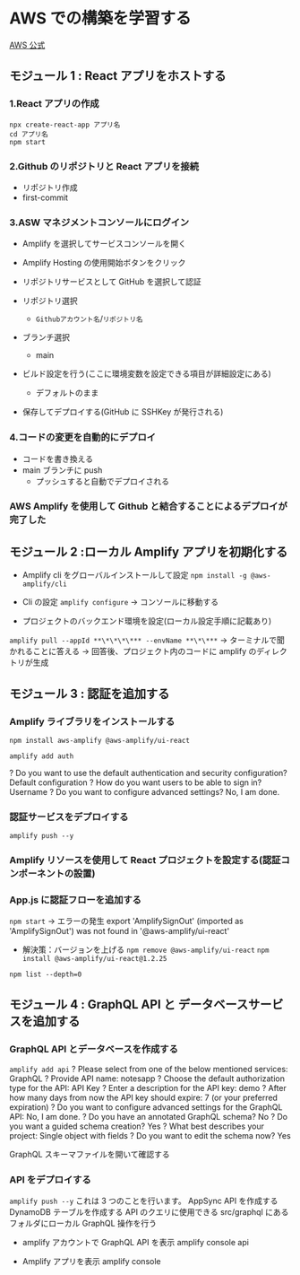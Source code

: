 # AWS での構築を学習する

[AWS 公式](https://aws.amazon.com/jp/getting-started/hands-on/build-react-app-amplify-graphql/module-one/?e=gs2020&p=build-a-react-app-intro)

## モジュール 1 : React アプリをホストする

### 1.React アプリの作成

```
npx create-react-app アプリ名
cd アプリ名
npm start
```

### 2.Github のリポジトリと React アプリを接続

- リポジトリ作成
- first-commit

### 3.ASW マネジメントコンソールにログイン

- Amplify を選択してサービスコンソールを開く
- Amplify Hosting の使用開始ボタンをクリック
- リポジトリサービスとして GitHub を選択して認証

- リポジトリ選択
  - `Githubアカウント名`/`リポジトリ名`
- ブランチ選択
  - main
- ビルド設定を行う(ここに環境変数を設定できる項目が詳細設定にある)

  - デフォルトのまま

- 保存してデプロイする(GitHub に SSHKey が発行される)

### 4.コードの変更を自動的にデプロイ

- コードを書き換える
- main ブランチに push
  - プッシュすると自動でデプロイされる

### AWS Amplify を使用して Github と結合することによるデプロイが完了した

## モジュール 2 :ローカル Amplify アプリを初期化する

- Amplify cli をグローバルインストールして設定
  `npm install -g @aws-amplify/cli`
- Cli の設定
  `amplify configure`
  → コンソールに移動する

- プロジェクトのバックエンド環境を設定(ローカル設定手順に記載あり)

`amplify pull --appId **\*\*\*\*** --envName **\*\***`
→ ターミナルで聞かれることに答える
→ 回答後、プロジェクト内のコードに amplify のディレクトリが生成

## モジュール 3 : 認証を追加する

### Amplify ライブラリをインストールする

`npm install aws-amplify @aws-amplify/ui-react`

`amplify add auth`

? Do you want to use the default authentication and security configuration? Default configuration
? How do you want users to be able to sign in? Username
? Do you want to configure advanced settings? No, I am done.

### 認証サービスをデプロイする

`amplify push --y`

### Amplify リソースを使用して React プロジェクトを設定する(認証コンポーネントの設置)

### App.js に認証フローを追加する

`npm start`
→ エラーの発生
export 'AmplifySignOut' (imported as 'AmplifySignOut') was not found in '@aws-amplify/ui-react'

- 解決策：バージョンを上げる
  `npm remove @aws-amplify/ui-react`
  `npm install @aws-amplify/ui-react@1.2.25`

`npm list --depth=0`

## モジュール 4 : GraphQL API と データベースサービスを追加する

### GraphQL API とデータベースを作成する

`amplify add api`
? Please select from one of the below mentioned services: GraphQL
? Provide API name: notesapp
? Choose the default authorization type for the API: API Key
? Enter a description for the API key: demo
? After how many days from now the API key should expire: 7 (or your preferred expiration)
? Do you want to configure advanced settings for the GraphQL API: No, I am done.
? Do you have an annotated GraphQL schema? No
? Do you want a guided schema creation? Yes
? What best describes your project: Single object with fields
? Do you want to edit the schema now? Yes

GraphQL スキーマファイルを開いて確認する

### API をデプロイする

`amplify push --y`
これは 3 つのことを行います。
AppSync API を作成する
DynamoDB テーブルを作成する
API のクエリに使用できる src/graphql にあるフォルダにローカル GraphQL 操作を行う

- amplify アカウントで GraphQL API を表示
  amplify console api

- Amplify アプリを表示
  amplify console
